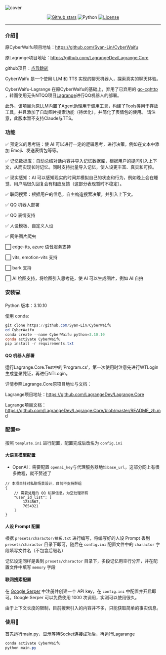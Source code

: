 ![cover](assets/cover.jpg)

<p align="center">
  <a href="https://github.com/Syan-Lin/CyberWaifu/stargazers"><img src="https://img.shields.io/github/stars/Syan-Lin/CyberWaifu?color=cd7373&amp;logo=github&amp;style=for-the-badge" alt="Github stars"></a>
  <img src="https://img.shields.io/badge/Python-3.10.10-blue?style=for-the-badge&logo=Python&logoColor=white&color=cd7373" alt="Python">
  <a href="./LICENSE"><img src="https://img.shields.io/github/license/Syan-Lin/CyberWaifu?&amp;color=cd7373&amp;style=for-the-badge" alt="License"></a>
</p>


---

### 介绍🔎
原CyberWaifu项目地址：<a href = https://github.com/Syan-Lin/CyberWaifu>https://github.com/Syan-Lin/CyberWaifu

原Lagrange项目地址：<a href = https://github.com/LagrangeDev/Lagrange.Core>https://github.com/LagrangeDev/Lagrange.Core</a>

github项目：<a href ="https://gitee.com/aorb233/cyber-waifu">点我跳转</a>

CyberWaifu 是一个使用 LLM 和 TTS 实现的聊天机器人，探索真实的聊天体验。

CyberWaifu-Lagrange 在原CyberWaifu的基础上，弃用了已弃用的 [go-cqhttp](https://github.com/Mrs4s/go-cqhttp) ，转而使用无头NTQQ项目[Lagrange](https://github.com/LagrangeDev/Lagrange.Core)进行QQ机器人的部署。

此外，该项目为原LLM内置了Agent助理用于调用工具，构建了Tools类用于存放工具，并且添加了自动图片搜索功能（待优化），并简化了表情包的使用。
请注意，此版本暂不支持Claude与TTS。



### 功能

✅ 预定义的思考链：使 AI 可以进行一定的逻辑思考，进行决策。例如在文本中添加 Emoji、发送表情包等等。

✅ 记忆数据库：自动总结对话内容并导入记忆数据库，根据用户的提问引入上下文，从而实现长时记忆。同时支持批量导入记忆，使人设更丰富、真实和可控。

✅ 现实感知：AI 可以感知现实的时间并模拟自己的状态和行为，例如晚上会在睡觉、用户隔很久回复会有相应反馈（这部分表现暂时不稳定）。

✅ 联网搜索：根据用户的信息，自主构造搜索决策，并引入上下文。

✅ QQ 机器人部署

✅ QQ 表情支持

✅ 人设模板、自定义人设

✅ 网络图片爬虫

⬜ edge-tts, azure 语音服务支持

⬜ vits, emotion-vits 支持

⬜ bark 支持

⬜ AI 绘图支持，将绘图引入思考链，使 AI 可以生成图片，例如 AI 自拍

### 安装💻

Python 版本：3.10.10

使用 conda:
```powershell
git clone https://github.com/Syan-Lin/CyberWaifu
cd CyberWaifu
conda create --name CyberWaifu python=3.10.10
conda activate CyberWaifu
pip install -r requirements.txt
```

#### QQ 机器人部署
运行Lagrange.Core.Test中的‘Program.cs’，第一次使用时注意先进行WTLogin生成登录凭证，再进行NTLogin。

详情参照Lagrange.Core原项目地址与文档：

Lagrange项目地址：<a href = “https://github.com/LagrangeDev/Lagrange.Core”>https://github.com/LagrangeDev/Lagrange.Core

Lagrange项目文档：<a href = "https://github.com/LagrangeDev/Lagrange.Core/blob/master/README_zh.md">https://github.com/LagrangeDev/Lagrange.Core/blob/master/README_zh.md



### 配置✏️

按照 `template.ini` 进行配置，配置完成后改名为 `config.ini`

#### 大语言模型配置

- OpenAI：需要配置 `openai_key`与代理服务器地址`base_url`，这部分网上有很多教程，就不赘述了



```json5
// 本项目针对私聊场景设计，目前不支持群组
{
    // 需要处理的 QQ 私聊信息，为空处理所有
    "user_id_list": [
        1234567,
        7654321
    ]
}
```

#### 人设 Prompt 配置
根据 `presets/charactor/模板.txt` 进行编写，将编写好的人设 Prompt 丢到 `presets/charactor` 目录下即可，随后在 `config.ini` 配置文件中的 `charactor` 字段填写文件名（不包含后缀名）

记忆设定同样是丢到 `presets/charactor` 目录下，多段记忆用空行分开，并在配置文件中填写 `memory` 字段

#### 联网搜索配置
在 [Google Serper](https://serper.dev/) 中注册并创建一个 API key，在 `config.ini` 中配置并开启即可。Google Serper 可以免费使用 1000 次调用，实测可以使用很久。

由于上下文长度的限制，目前搜索引入的内容并不多，只能获取简单的事实信息。

### 使用🎉
首先运行main.py，显示等待Socket连接成功后，再运行Lagarange

```powershell
conda activate CyberWaifu
python main.py
```
